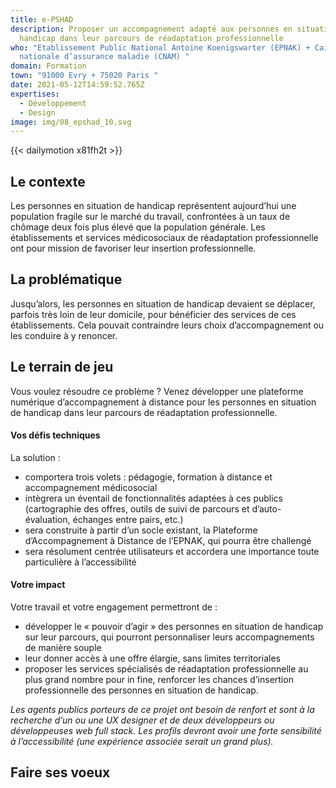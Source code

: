 ```yaml
---
title: e-PSHAD
description: Proposer un accompagnement adapté aux personnes en situation de
  handicap dans leur parcours de réadaptation professionnelle
who: "Etablissement Public National Antoine Koenigswarter (EPNAK) + Caisse
  nationale d’assurance maladie (CNAM) "
domain: Formation
town: "91000 Evry + 75020 Paris "
date: 2021-05-12T14:59:52.765Z
expertises:
  - Développement
  - Design
image: img/08_epshad_10.svg
---
```

{{< dailymotion x81fh2t >}}

## Le contexte

Les personnes en situation de handicap représentent aujourd’hui une population fragile sur le marché du travail, confrontées à un taux de chômage deux fois plus élevé que la population générale. Les établissements et services médicosociaux de réadaptation professionnelle ont pour mission de favoriser leur insertion professionnelle. 

## La problématique

Jusqu’alors, les personnes en situation de handicap devaient se déplacer, parfois très loin de leur domicile, pour bénéficier des services de ces établissements. Cela pouvait contraindre leurs choix d’accompagnement ou les conduire à y renoncer. 

## Le terrain de jeu

Vous voulez résoudre ce problème ? Venez développer une plateforme numérique d’accompagnement à distance pour les personnes en situation de handicap dans leur parcours de réadaptation professionnelle. 

#### Vos défis techniques

La solution : 

* comportera trois volets : pédagogie, formation à distance et accompagnement médicosocial
* intègrera un éventail de fonctionnalités adaptées à ces publics (cartographie des offres, outils de suivi de parcours et d’auto-évaluation, échanges entre pairs, etc.) 
* sera construite à partir d’un socle existant, la Plateforme d’Accompagnement à Distance de l’EPNAK, qui pourra être challengé
* sera résolument centrée utilisateurs et accordera une importance toute particulière à l’accessibilité

#### Votre impact 

Votre travail et votre engagement permettront de : 

* développer le « pouvoir d’agir » des personnes en situation de handicap sur leur parcours, qui pourront personnaliser leurs accompagnements de manière souple
* leur donner accès à une offre élargie, sans limites territoriales 
* proposer les services spécialisés de réadaptation professionnelle au plus grand nombre
  pour in fine, renforcer les chances d’insertion professionnelle des personnes en situation de handicap. 

*Les agents publics porteurs de ce projet ont besoin de renfort et sont à la recherche d’un ou une UX designer et de deux développeurs ou développeuses web full stack. Les profils devront avoir une forte sensibilité à l’accessibilité (une expérience associée serait un grand plus).*

## Faire ses voeux